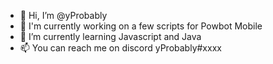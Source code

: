 - 👋 Hi, I’m @yProbably
- 👀 I'm currently working on a few scripts for Powbot Mobile
- 🌱 I’m currently learning Javascript and Java
- 📫 You can reach me on discord yProbably#xxxx
